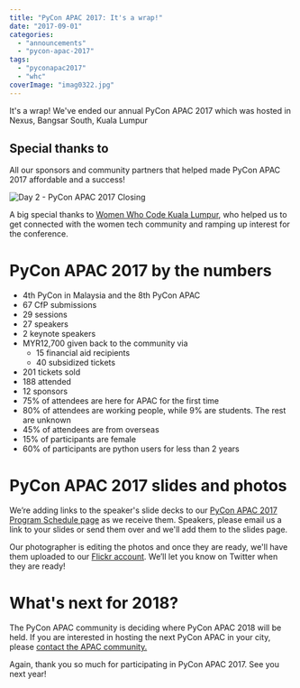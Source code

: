 ```yaml
---
title: "PyCon APAC 2017: It's a wrap!"
date: "2017-09-01"
categories:
  - "announcements"
  - "pycon-apac-2017"
tags:
  - "pyconapac2017"
  - "whc"
coverImage: "imag0322.jpg"
---
```


It's a wrap! We've ended our annual PyCon APAC 2017 which was hosted in Nexus, Bangsar South, Kuala Lumpur

## Special thanks to

All our sponsors and community partners that helped made PyCon APAC 2017 affordable and a success!

![Day 2 - PyCon APAC 2017 Closing](/archived-images/day-2-pycon-apac-2017-closing.png)

A big special thanks to [Women Who Code Kuala Lumpur](https://www.womenwhocode.com/kl), who helped us to get connected with the women tech community and ramping up interest for the conference.

# PyCon APAC 2017 by the numbers

- 4th PyCon in Malaysia and the 8th PyCon APAC
- 67 CfP submissions
- 29 sessions
- 27 speakers
- 2 keynote speakers
- MYR12,700 given back to the community via
  - 15 financial aid recipients
  - 40 subsidized tickets
- 201 tickets sold
- 188 attended
- 12 sponsors
- 75% of attendees are here for APAC for the first time
- 80% of attendees are working people, while 9% are students. The rest are unknown
- 45% of attendees are from overseas
- 15% of participants are female
- 60% of participants are python users for less than 2 years

# PyCon APAC 2017 slides and photos

We’re adding links to the speaker's slide decks to our [PyCon APAC 2017 Program Schedule page](http://pycon.my/pycon-apac-2017-program-schedule/) as we receive them. Speakers, please email us a link to your slides or send them over and we'll add them to the slides page.

Our photographer is editing the photos and once they are ready, we'll have them uploaded to our [Flickr account](https://www.flickr.com/photos/pyconmy/albums/72157686313462444). We’ll let you know on Twitter when they are ready!

# What's next for 2018?

The PyCon APAC community is deciding where PyCon APAC 2018 will be held. If you are interested in hosting the next PyCon APAC in your city, please [contact the APAC community.](https://github.com/PyConAPAC)

Again, thank you so much for participating in PyCon APAC 2017. See you next year!
